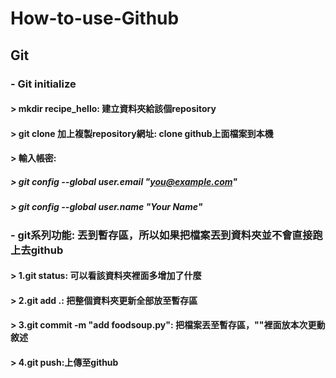 # How-to-use-Github

## Git
### - Git initialize
#### > mkdir recipe_hello: 建立資料夾給該個repository
#### > git clone 加上複製repository網址: clone github上面檔案到本機
#### > 輸入帳密:
##### > git config --global user.email "you@example.com"
##### > git config --global user.name "Your Name"

### - git系列功能: 丟到暫存區，所以如果把檔案丟到資料夾並不會直接跑上去github
#### > 1.git status: 可以看該資料夾裡面多增加了什麼
#### > 2.git add .: 把整個資料夾更新全部放至暫存區
#### > 3.git commit -m "add foodsoup.py": 把檔案丟至暫存區，""裡面放本次更動敘述
#### > 4.git push:上傳至github


